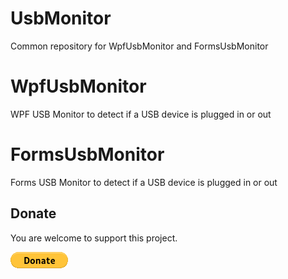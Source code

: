 # UsbMonitor
Common repository for WpfUsbMonitor and FormsUsbMonitor

# WpfUsbMonitor
WPF USB Monitor to detect if a USB device is plugged in or out

# FormsUsbMonitor
Forms USB Monitor to detect if a USB device is plugged in or out

## Donate

You are welcome to support this project. 

[![Donate](https://raw.githubusercontent.com/Bassman2/UsbMonitor/master/.github/images/donate.gif)](https://www.paypal.me/GBassman)
